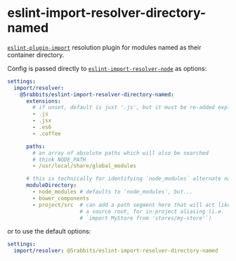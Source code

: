 # eslint-import-resolver-directory-named

[`eslint-plugin-import`](https://www.npmjs.com/package/eslint-plugin-import) resolution plugin for modules named as their container directory.

Config is passed directly to [`eslint-import-resolver-node`](https://www.npmjs.com/package/eslint-import-resolver-node) as options:

```yaml
settings:
  import/resolver:
    @5rabbits/eslint-import-resolver-directory-named:
      extensions:
        # if unset, default is just '.js', but it must be re-added explicitly if set
        - .js
        - .jsx
        - .es6
        - .coffee

      paths:
        # an array of absolute paths which will also be searched
        # think NODE_PATH
        - /usr/local/share/global_modules

      # this is technically for identifying `node_modules` alternate names
      moduleDirectory:
        - node_modules # defaults to 'node_modules', but...
        - bower_components
        - project/src  # can add a path segment here that will act like
                       # a source root, for in-project aliasing (i.e.
                       # `import MyStore from 'stores/my-store'`)
```

or to use the default options:

```yaml
settings:
  import/resolver: @5rabbits/eslint-import-resolver-directory-named
```
